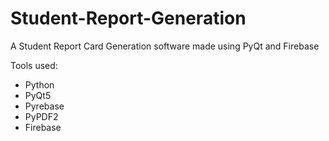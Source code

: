 # Student-Report-Generation
 A Student Report Card Generation software made using PyQt and Firebase

Tools used:<br>
- Python
- PyQt5
- Pyrebase
- PyPDF2
- Firebase